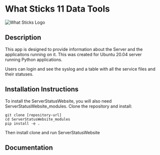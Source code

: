 
# What Sticks 11 Data Tools

![What Sticks Logo](wsLogo180.png)

## Description
This app is designed to provide information about the Server and the applicaitons running on it. This was created for Ubuntu 20.04 server running Python applications.

Users can login and see the syslog and a table with all the service files and their statuses.


## Installation Instructions
To install the ServerStatusWebsite, you will also need ServerStatusWebsite_modules. Clone the repository and install:
```
git clone [repository-url]
cd ServerStatusWebsite_modules
pip install -e .
```

Then install clone and run ServerStatusWebsite

## Documentation
